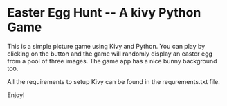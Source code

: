 # Easter Egg Hunt -- A kivy Python Game
This is a simple picture game using Kivy and Python. You can play by clicking on the button and the game will randomly display an easter egg from a pool of three images. The game app has a nice bunny background too.

All the requirements to setup Kivy can be found in the requrements.txt file.

Enjoy!
